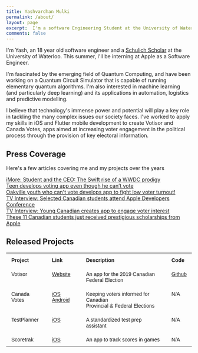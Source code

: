```yaml
---
title: Yashvardhan Mulki
permalink: /about/
layout: page
excerpt:  I'm a software Engineering Student at the University of Waterloo
comments: false
---
```


I'm Yash, an 18 year old software engineer and a <a href="https://www.schulichleaders.com">Schulich Scholar</a> at the University of Waterloo. This summer, I'll be interning at Apple as a Software Engineer.

I'm fascinated by the emerging field of Quantum Computing, and have been working on a Quantum Circuit Simulator that is capable of running elementary quantum algorithms. I'm also interested in machine learning (and particularly deep learning) and its applications in automation, logistics and predictive modelling. 

I believe that technology's immense power and potential will play a key role in tackling the many complex issues our society faces. I've worked to apply my skills in iOS and Flutter mobile development to create Votisor and Canada Votes, apps aimed at increasing voter engagement in the political process through the provision of key electoral information. 

## Press Coverage
Here's a few articles covering me and my projects over the years

<a href="https://www.imore.com/student-and-ceo-swift-rise-wwdc-prodigy">iMore: Student and the CEO: The Swift rise of a WWDC prodigy</a> <br>
<a href="https://www.cbc.ca/kidsnews/post/teen-develops-voting-app-even-though-he-cant-vote">Teen develops voting app even though he can’t vote
</a> <br>
<a href="https://www.insidehalton.com/news-story/8613836-oakville-youth-who-can-t-vote-develops-app-to-fight-low-voter-turnout/">Oakville youth who can't vote develops app to fight low voter turnout!</a> <br>
<a href="https://www.youtube.com/watch?v=PslgJHgkTSs&t=21s">TV Interview: Selected Canadian students attend Apple Developers Conference</a> <br>
<a href="https://www.bttoronto.ca/videos/young-canadian-creates-app-to-engage-voter-interest/">TV Interview: Young Canadian creates app to engage voter interest</a> <br>
<a href="https://dailyhive.com/vancouver/canadian-students-receive-scholarships-from-apple">These 11 Canadian students just received prestigious scholarships from Apple
</a> <br>

## Released Projects

<style type="text/css">
.tg  {border-collapse:collapse;border-spacing:0;border:none;border-color:#ccc;}
.tg td{font-family:Arial, sans-serif;font-size:14px;padding:11px 14px;border-style:solid;border-width:0px;overflow:hidden;word-break:normal;border-color:#ccc;}
.tg th{font-family:Arial, sans-serif;font-size:14px;font-weight:normal;padding:11px 14px;border-style:solid;border-width:0px;overflow:hidden;word-break:normal;border-color:#ccc;;}
.tg .tg-z2q5{font-size:14px;font-family:Arial, Helvetica, sans-serif !important;text-align:left;vertical-align:top}
.tg .tg-w57g{font-weight:bold;font-size:14px;font-family:Arial, Helvetica, sans-serif !important;border-color:#656565;text-align:left;vertical-align:top}
.tg .tg-w1my{;font-size:14px;font-family:Arial, Helvetica, sans-serif !important;border-color:#656565;text-align:left;vertical-align:top}
.tg .tg-0j0p{font-size:14px;font-family:Arial, Helvetica, sans-serif !important;border-color:#656565;text-align:left;vertical-align:top}
</style>
<table class="tg">
  <tr>
    <th class="tg-z2q5"><span style="font-weight:bold">Project</span><br></th>
    <th class="tg-w57g">Link</th>
    <th class="tg-z2q5"><span style="font-weight:bold">Description</span><br></th>
    <th class="tg-z2q5"><span style="font-weight:bold">Code</span><br></th>
  </tr>
  <tr>
    <td class="tg-w1my">Votisor</td>
    <td class="tg-w1my"><a href="http://yashmulki.me/votisor">Website</a></td>
    <td class="tg-w1my">An app for the 2019 Canadian Federal Election</td>
    <td class="tg-w1my"><a href="https://github.com/yashmulki/votisor-iOS/">Github</a></td>
  </tr>
  <tr>
    <td class="tg-0j0p">Canada Votes</td>
    <td class="tg-0j0p"><a href="https://apps.apple.com/ca/app/canada-votes/id1379865455">iOS</a> <a href="https://play.google.com/store/apps/details?id=com.yashmulki.canadavotes&hl=en_CA">Android</a></td>
    <td class="tg-0j0p">Keeping voters informed for Canadian <br>Provincial &amp; Federal Elections</td>
    <td class="tg-0j0p">N/A</td>
  </tr>
  <tr>
    <td class="tg-w1my">TestPlanner</td>
    <td class="tg-w1my"><a href="https://apps.apple.com/us/app/testplanner/id1446658473">iOS</a></td>
    <td class="tg-w1my">A standardized test prep assistant</td>
    <td class="tg-w1my">N/A</td>
  </tr>
  <tr>
    <td class="tg-0j0p">Scoretrak</td>
    <td class="tg-0j0p"><a href="https://apps.apple.com/gy/app/scoretrak-free/id1188832066">iOS</a></td>
    <td class="tg-0j0p">An app to track scores in games</td>
    <td class="tg-0j0p">N/A</td>
  </tr>
</table>

